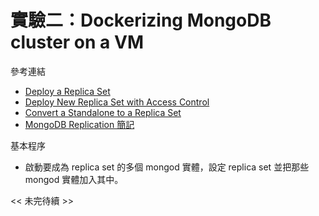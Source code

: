 # 實驗二：Dockerizing MongoDB cluster on a VM

參考連結
- [Deploy a Replica Set](https://docs.mongodb.org/manual/tutorial/deploy-replica-set/)
- [Deploy New Replica Set with Access Control](https://docs.mongodb.org/manual/tutorial/enable-internal-authentication/#deploy-repl-set-with-auth)
- [Convert a Standalone to a Replica Set](https://docs.mongodb.org/manual/tutorial/convert-standalone-to-replica-set/)
- [MongoDB Replication 簡記](http://fred-zone.blogspot.tw/2012/09/mongodb-replication.html)

基本程序
- 啟動要成為 replica set 的多個 mongod 實體，設定 replica set 並把那些 mongod 實體加入其中。

<< 未完待續 >>
